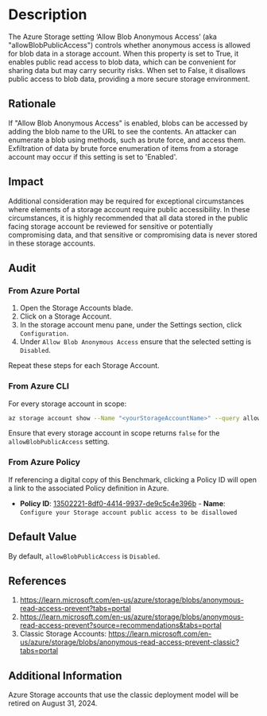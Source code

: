 # Description

The Azure Storage setting ‘Allow Blob Anonymous Access’ (aka "allowBlobPublicAccess") controls whether anonymous access is allowed for blob data in a storage account. When this property is set to True, it enables public read access to blob data, which can be convenient for sharing data but may carry security risks. When set to False, it disallows public access to blob data, providing a more secure storage environment.

## Rationale

If "Allow Blob Anonymous Access" is enabled, blobs can be accessed by adding the blob name to the URL to see the contents. An attacker can enumerate a blob using methods, such as brute force, and access them.
Exfiltration of data by brute force enumeration of items from a storage account may occur if this setting is set to 'Enabled'.

## Impact

Additional consideration may be required for exceptional circumstances where elements of a storage account require public accessibility. In these circumstances, it is highly recommended that all data stored in the public facing storage account be reviewed for sensitive or potentially compromising data, and that sensitive or compromising data is never stored in these storage accounts.

## Audit

### From Azure Portal

1. Open the Storage Accounts blade.
2. Click on a Storage Account.
3. In the storage account menu pane, under the Settings section, click `Configuration`.
4. Under `Allow Blob Anonymous Access` ensure that the selected setting is `Disabled`.

Repeat these steps for each Storage Account.

### From Azure CLI

For every storage account in scope:

```sh
az storage account show --Name "<yourStorageAccountName>" --query allowBlobPublicAccess
```

Ensure that every storage account in scope returns `false` for the `allowBlobPublicAccess` setting.

### From Azure Policy

If referencing a digital copy of this Benchmark, clicking a Policy ID will open a link to the associated Policy definition in Azure.

- **Policy ID**: [13502221-8df0-4414-9937-de9c5c4e396b](https://portal.azure.com/#view/Microsoft_Azure_Policy/PolicyDetailBlade/definitionId/%2Fproviders%2FMicrosoft.Authorization%2FpolicyDefinitions%13502221-8df0-4414-9937-de9c5c4e396b) - **Name**: `Configure your Storage account public access to be disallowed`

## Default Value

By default, `allowBlobPublicAccess` is `Disabled`.

## References

1. <https://learn.microsoft.com/en-us/azure/storage/blobs/anonymous-read-access-prevent?tabs=portal>
2. <https://learn.microsoft.com/en-us/azure/storage/blobs/anonymous-read-access-prevent?source=recommendations&tabs=portal>
3. Classic Storage Accounts: <https://learn.microsoft.com/en-us/azure/storage/blobs/anonymous-read-access-prevent-classic?tabs=portal>

## Additional Information

Azure Storage accounts that use the classic deployment model will be retired on August 31, 2024.
